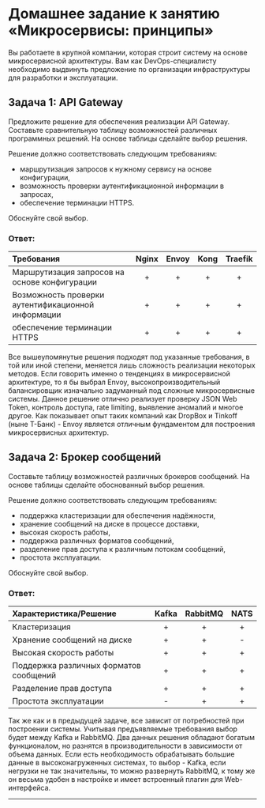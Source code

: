 
# Домашнее задание к занятию «Микросервисы: принципы»

Вы работаете в крупной компании, которая строит систему на основе микросервисной архитектуры.
Вам как DevOps-специалисту необходимо выдвинуть предложение по организации инфраструктуры для разработки и эксплуатации.

## Задача 1: API Gateway 

Предложите решение для обеспечения реализации API Gateway. Составьте сравнительную таблицу возможностей различных программных решений. На основе таблицы сделайте выбор решения.

Решение должно соответствовать следующим требованиям:
- маршрутизация запросов к нужному сервису на основе конфигурации,
- возможность проверки аутентификационной информации в запросах,
- обеспечение терминации HTTPS.

Обоснуйте свой выбор.

### Ответ:

| Требования | Nginx | Envoy | Kong | Traefik |
|:-----------------------|:----:|:----:|:----:|:----:|
| Маршрутизация запросов на основе конфигурации | + | + | + | + |
| Возможность проверки аутентификационной информации | + | + | + | + |
| обеспечение терминации HTTPS | + | + | + | + |

Все вышеупомянутые решения подходят под указанные требования, в той или иной степени, меняется лишь сложность реализации некоторых методов.
Если говорить именно о тенденциях в микросервисной архитектуре, то я бы выбрал Envoy, высокопроизводительный балансировщик изначально задуманный под сложные микросервисные системы.
Данное решение отлично реализует проверку JSON Web Token, контроль доступа, rate limiting, выявление аномалий и многое другое.
Как показывает опыт таких компаний как DropBox и Tinkoff (ныне Т-Банк) - Envoy является отличным фундаментом для построения микросервисных архитектур.


## Задача 2: Брокер сообщений

Составьте таблицу возможностей различных брокеров сообщений. На основе таблицы сделайте обоснованный выбор решения.

Решение должно соответствовать следующим требованиям:
- поддержка кластеризации для обеспечения надёжности,
- хранение сообщений на диске в процессе доставки,
- высокая скорость работы,
- поддержка различных форматов сообщений,
- разделение прав доступа к различным потокам сообщений,
- простота эксплуатации.

Обоснуйте свой выбор.

### Ответ:

| Характеристика/Решение | Kafka | RabbitMQ | NATS |
|:-----------------------|:----:|:----:|:----:|
| Кластеризация          |  + | + | + |
| Хранение сообщений на диске | + | + | - |
| Высокая скорость работы | + | + | + |
| Поддержка различных форматов сообщений | + | + | + |
| Разделение прав доступа | + | + | + |
| Простота эксплуатации | - | + | + | 

Так же как и в предыдущей задаче, все зависит от потребностей при построении системы.
Учитывая предъявляемые требования выбор будет между Kafka и RabbitMQ.
Два данных решения обладают богатым функционалом, но разнятся в производительности в зависимости от объема данных.
Если есть необходимость обрабатывать большие данные в высоконагруженных системах, то выбор - Kafka, если негрузки не так значительны, то можно развернуть RabbitMQ, к тому же он весьма удобен в настройке и имеет встроенный плагин для Web-интерфейса.

-----
